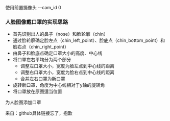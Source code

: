 使用前置摄像头
--cam_id 0

### 人脸图像戴口罩的实现思路
+ 首先识别出人的鼻子（nose）和脸轮廓（chin）
+ 通过脸轮廓确定脸左点（chin_left_point）、脸底点（chin_bottom_point）和脸右点（chin_right_point）
+ 由鼻子和脸底点确定口罩大小的高度、中心线
+ 将口罩左右平均分为两个部分
    + 调整左口罩大小，宽度为脸左点到中心线的距离
    + 调整右口罩大小，宽度为脸右点到中心线的距离
    + 合并左右口罩为新口罩
+ 旋转新口罩，角度为中心线相对于y轴的旋转角
+ 将口罩放在原图适当位置





为人脸图添加口罩

来自：github具体链接忘了，抱歉